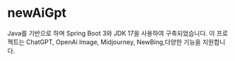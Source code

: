 # newAiGpt
Java를 기반으로 하며 Spring Boot 3와 JDK 17을 사용하여 구축되었습니다. 이 프로젝트는 ChatGPT, OpenAi Image, Midjourney, NewBing,다양한 기능을 지원합니다.
